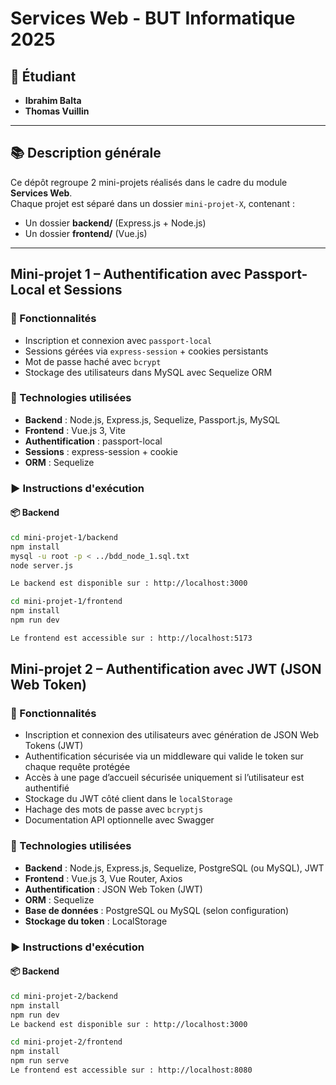# Services Web - BUT Informatique 2025

## 👥 Étudiant
- **Ibrahim Balta**
- **Thomas Vuillin**

---

## 📚 Description générale

Ce dépôt regroupe 2 mini-projets réalisés dans le cadre du module **Services Web**.  
Chaque projet est séparé dans un dossier `mini-projet-X`, contenant :

- Un dossier **backend/** (Express.js + Node.js)
- Un dossier **frontend/** (Vue.js)

---

## Mini-projet 1 – Authentification avec Passport-Local et Sessions

### 🎯 Fonctionnalités

- Inscription et connexion avec `passport-local`
- Sessions gérées via `express-session` + cookies persistants
- Mot de passe haché avec `bcrypt`
- Stockage des utilisateurs dans MySQL avec Sequelize ORM

### 🔧 Technologies utilisées

- **Backend** : Node.js, Express.js, Sequelize, Passport.js, MySQL
- **Frontend** : Vue.js 3, Vite
- **Authentification** : passport-local
- **Sessions** : express-session + cookie
- **ORM** : Sequelize

### ▶️ Instructions d'exécution

#### 📦 Backend

```bash
cd mini-projet-1/backend
npm install
mysql -u root -p < ../bdd_node_1.sql.txt
node server.js

Le backend est disponible sur : http://localhost:3000

cd mini-projet-1/frontend
npm install
npm run dev

Le frontend est accessible sur : http://localhost:5173
```

## Mini-projet 2 – Authentification avec JWT (JSON Web Token)

### 🎯 Fonctionnalités

- Inscription et connexion des utilisateurs avec génération de JSON Web Tokens (JWT)
- Authentification sécurisée via un middleware qui valide le token sur chaque requête protégée
- Accès à une page d’accueil sécurisée uniquement si l’utilisateur est authentifié
- Stockage du JWT côté client dans le `localStorage`
- Hachage des mots de passe avec `bcryptjs`
- Documentation API optionnelle avec Swagger

### 🔧 Technologies utilisées

- **Backend** : Node.js, Express.js, Sequelize, PostgreSQL (ou MySQL), JWT
- **Frontend** : Vue.js 3, Vue Router, Axios
- **Authentification** : JSON Web Token (JWT)
- **ORM** : Sequelize
- **Base de données** : PostgreSQL ou MySQL (selon configuration)
- **Stockage du token** : LocalStorage

### ▶️ Instructions d'exécution

#### 📦 Backend

```bash
cd mini-projet-2/backend
npm install
npm run dev
Le backend est disponible sur : http://localhost:3000

cd mini-projet-2/frontend
npm install
npm run serve
Le frontend est accessible sur : http://localhost:8080




